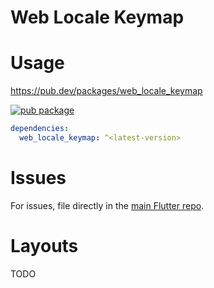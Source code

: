 # Web Locale Keymap

# Usage

https://pub.dev/packages/web_locale_keymap

[![pub package](https://img.shields.io/pub/v/web_locale_keymap.svg)](https://pub.dev/packages/web_locale_keymap)

```yaml
dependencies:
  web_locale_keymap: ^<latest-version>
```

# Issues

For issues, file directly in the [main Flutter repo](https://github.com/flutter/flutter).

# Layouts

TODO
